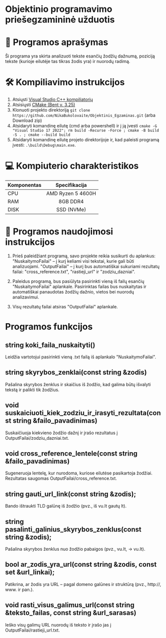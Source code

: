 # Objektinio programavimo priešegzamininė užduotis

# 📝 Programos aprašymas

Ši programa yra skirta analizuoti tekste esančių žodžių dažnumą, poziciją tekste (kurioje eilutėje tas tikras žodis yra) ir nuorodų radimą.

# 🛠️ Kompiliavimo instrukcijos

1. Atsiųsti [Visual Studio C++ kompiliatorių](https://visualstudio.microsoft.com/downloads/)
2. Atsisiųsti [CMake (Bent v. 3.25)](https://cmake.org/download/)
3. Klonuoti projekto direktoriją `git clone https://github.com/NikaBukolovaite/Objektinis_Egzaminas.git` (arba Download zip)
4. Atsidaryti komandinę eilutę (cmd arba powershell) ir į ją įvesti
   `cmake -G "Visual Studio 17 2022"; rm build -Recurse -Force ; cmake -B build -S . ; cmake --build build `
5. Atsidaryti komandinę eilutę projeto direktorijoje ir, kad paleisti programą įvesti: `.\build\Debug\main.exe`.

# 💻 Kompiuterio charakteristikos

| Komponentas |      Specifikacija      |
| :---------- | :---------------------: |
| CPU         | AMD Ryzen 5 4600H </br> |
| RAM         |     8GB DDR4 </br>      |
| DISK        |    SSD (NVMe) </br>     |

# 📃 Programos naudojimosi instrukcijos

1. Prieš paleidžiant programą, savo projekte reikia susikurti du aplankus:
   "NuskaitymoFailai" – į kurį keliami visi tekstai, kurie gali būti analizuojami.
   "OutputFailai" – į kurį bus automatiškai sukuriami rezultatų failai: "cross_reference.txt", "rastieji_url" ir "zodziu_dazniai".

2. Paleidus programą, bus pasiūlyta pasirinkti vieną iš failų esančių "NuskaitymoFailai" aplankale. Pasirinktas failas bus nuskaitytas ir automatiškai panaudotas žodžių dažnio, vietos bei nuorodų analizavimui.

3. Visų rezultatų failai atsiras "OutputFailai" aplankale.

# Programos funkcijos

## string koki_faila_nuskaityti()

Leidžia vartotojui pasirinkti vieną .txt failą iš aplankalo "NuskaitymoFailai".

## string skyrybos_zenklai(const string &zodis)

Pašalina skyrybos ženklus ir skaičius iš žodžio, kad galima būtų išvalyti tekstą ir palikti tik žodžius.

## void suskaiciuoti_kiek_zodziu_ir_irasyti_rezultata(const string &failo_pavadinimas)

Suskaičiuoja kiekvieno žodžio dažnį ir įrašo rezultatus į OutputFailai/zodziu_dazniai.txt.

## void cross_reference_lentele(const string &failo_pavadinimas)

Sugeneruoja lentelę, kur nurodoma, kuriose eilutėse pasikartoja žodžiai. Rezultatas saugomas OutputFailai/cross_reference.txt.

## string gauti_url_link(const string &zodis);

Bando ištraukti TLD galūnę iš žodžio (pvz., iš vu.lt gautų lt).

## string pasalinti_galinius_skyrybos_zenklus(const string &zodis);

Pašalina skyrybos ženklus nuo žodžio pabaigos (pvz., vu.lt, → vu.lt).

## bool ar_zodis_yra_url(const string &zodis, const set<string> &url_linkai);

Patikrina, ar žodis yra URL – pagal domeno galūnes ir struktūrą (pvz., http://, www. ir pan.).

## void rasti_visus_galimus_url(const string &teksto_failas, const string &url_sarasas)

Ieško visų galimų URL nuorodų iš teksto ir įrašo jas į OutputFailai/rastieji_url.txt.
